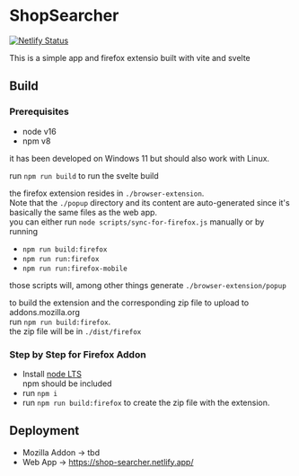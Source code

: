 # ShopSearcher
[![Netlify Status](https://api.netlify.com/api/v1/badges/ce6ba82d-fddc-4095-838c-a1e5fc1847b8/deploy-status)](https://app.netlify.com/sites/shop-searcher/deploys)

This is a simple app and firefox extensio built with vite and svelte


## Build
### Prerequisites
- node v16
- npm v8

it has been developed on Windows 11 but should also work with Linux.

run `npm run build` to run the svelte build

the firefox extension resides in `./browser-extension`.  
Note that the `./popup` directory and its content are auto-generated since it's basically
the same files as the web app.  
you can either run `node scripts/sync-for-firefox.js` manually or by   
running
- `npm run build:firefox`
- `npm run run:firefox`
- `npm run run:firefox-mobile`

those scripts will, among other things generate `./browser-extension/popup`

to build the extension and the corresponding zip file to upload to addons.mozilla.org   
run `npm run build:firefox`.   
the zip file will be in `./dist/firefox`

### Step by Step for Firefox Addon
- Install [node LTS](https://nodejs.org/en/)   
  npm should be included
- run `npm i`
- run `npm run build:firefox` to create the zip file with the extension.

## Deployment
- Mozilla Addon -> tbd
- Web App -> https://shop-searcher.netlify.app/
